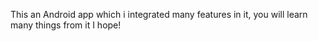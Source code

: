 This an Android app which i integrated many features in it, you will learn many things from it I hope!
